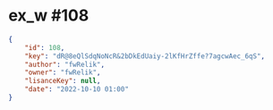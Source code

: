 
# ex_w #108
                
```JSON
{
    "id": 108,
    "key": "dR@8eQlSdqNoNcR&2bDkEdUaiy-2lKfHrZffe?7agcwAec_6qS",
    "author": "fwRelik",
    "owner": "fwRelik",
    "lisanceKey": null,
    "date": "2022-10-10 01:00"
}
```
